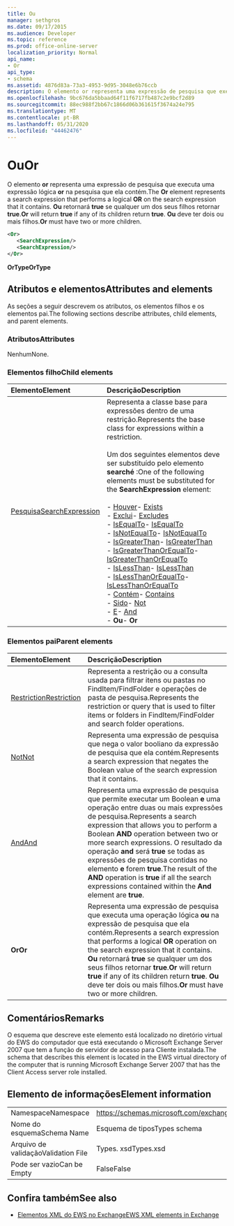 ```yaml
---
title: Ou
manager: sethgros
ms.date: 09/17/2015
ms.audience: Developer
ms.topic: reference
ms.prod: office-online-server
localization_priority: Normal
api_name:
- Or
api_type:
- schema
ms.assetid: 4876d83a-73a3-4953-9d95-3048e6b76ccb
description: O elemento or representa uma expressão de pesquisa que executa uma expressão lógica OR na pesquisa que ela contém. Ou retornará true se qualquer um dos seus filhos retornar true. Ou deve ter dois ou mais filhos.
ms.openlocfilehash: 9bc676da5bbaad64f11f6717fb487c2e9bcf2d89
ms.sourcegitcommit: 88ec988f2bb67c1866d06b361615f3674a24e795
ms.translationtype: MT
ms.contentlocale: pt-BR
ms.lasthandoff: 05/31/2020
ms.locfileid: "44462476"
---
```

# <a name="or"></a><span data-ttu-id="0ffba-105">Ou</span><span class="sxs-lookup"><span data-stu-id="0ffba-105">Or</span></span>

<span data-ttu-id="0ffba-106">O elemento **or** representa uma expressão de pesquisa que executa uma expressão lógica **or** na pesquisa que ela contém.</span><span class="sxs-lookup"><span data-stu-id="0ffba-106">The **Or** element represents a search expression that performs a logical **OR** on the search expression that it contains.</span></span> <span data-ttu-id="0ffba-107">**Ou** retornará **true** se qualquer um dos seus filhos retornar **true**.</span><span class="sxs-lookup"><span data-stu-id="0ffba-107">**Or** will return **true** if any of its children return **true**.</span></span> <span data-ttu-id="0ffba-108">**Ou** deve ter dois ou mais filhos.</span><span class="sxs-lookup"><span data-stu-id="0ffba-108">**Or** must have two or more children.</span></span> 
  
```xml
<Or>
   <SearchExpression/>
   <SearchExpression/>
</Or>
```

 <span data-ttu-id="0ffba-109">**OrType**</span><span class="sxs-lookup"><span data-stu-id="0ffba-109">**OrType**</span></span>
## <a name="attributes-and-elements"></a><span data-ttu-id="0ffba-110">Atributos e elementos</span><span class="sxs-lookup"><span data-stu-id="0ffba-110">Attributes and elements</span></span>

<span data-ttu-id="0ffba-111">As seções a seguir descrevem os atributos, os elementos filhos e os elementos pai.</span><span class="sxs-lookup"><span data-stu-id="0ffba-111">The following sections describe attributes, child elements, and parent elements.</span></span>
  
### <a name="attributes"></a><span data-ttu-id="0ffba-112">Atributos</span><span class="sxs-lookup"><span data-stu-id="0ffba-112">Attributes</span></span>

<span data-ttu-id="0ffba-113">Nenhum</span><span class="sxs-lookup"><span data-stu-id="0ffba-113">None.</span></span>
  
### <a name="child-elements"></a><span data-ttu-id="0ffba-114">Elementos filho</span><span class="sxs-lookup"><span data-stu-id="0ffba-114">Child elements</span></span>

|<span data-ttu-id="0ffba-115">**Elemento**</span><span class="sxs-lookup"><span data-stu-id="0ffba-115">**Element**</span></span>|<span data-ttu-id="0ffba-116">**Descrição**</span><span class="sxs-lookup"><span data-stu-id="0ffba-116">**Description**</span></span>|
|:-----|:-----|
|[<span data-ttu-id="0ffba-117">Pesquisa</span><span class="sxs-lookup"><span data-stu-id="0ffba-117">SearchExpression</span></span>](searchexpression.md) <br/> | <span data-ttu-id="0ffba-118">Representa a classe base para expressões dentro de uma restrição.</span><span class="sxs-lookup"><span data-stu-id="0ffba-118">Represents the base class for expressions within a restriction.</span></span> <br/><br/><span data-ttu-id="0ffba-119">Um dos seguintes elementos deve ser substituído pelo elemento **searché** :</span><span class="sxs-lookup"><span data-stu-id="0ffba-119">One of the following elements must be substituted for the **SearchExpression** element:</span></span> <br/> <br/><span data-ttu-id="0ffba-120">- [Houver](exists.md)</span><span class="sxs-lookup"><span data-stu-id="0ffba-120">- [Exists](exists.md)</span></span> <br/><span data-ttu-id="0ffba-121">- [Exclui](excludes.md)</span><span class="sxs-lookup"><span data-stu-id="0ffba-121">- [Excludes](excludes.md)</span></span> <br/><span data-ttu-id="0ffba-122">- [IsEqualTo](isequalto.md)</span><span class="sxs-lookup"><span data-stu-id="0ffba-122">- [IsEqualTo](isequalto.md)</span></span> <br/><span data-ttu-id="0ffba-123">- [IsNotEqualTo](isnotequalto.md)</span><span class="sxs-lookup"><span data-stu-id="0ffba-123">- [IsNotEqualTo](isnotequalto.md)</span></span> <br/><span data-ttu-id="0ffba-124">- [IsGreaterThan](isgreaterthan.md)</span><span class="sxs-lookup"><span data-stu-id="0ffba-124">- [IsGreaterThan](isgreaterthan.md)</span></span> <br/><span data-ttu-id="0ffba-125">- [IsGreaterThanOrEqualTo](isgreaterthanorequalto.md)</span><span class="sxs-lookup"><span data-stu-id="0ffba-125">- [IsGreaterThanOrEqualTo](isgreaterthanorequalto.md)</span></span> <br/><span data-ttu-id="0ffba-126">- [IsLessThan](islessthan.md)</span><span class="sxs-lookup"><span data-stu-id="0ffba-126">- [IsLessThan](islessthan.md)</span></span> <br/><span data-ttu-id="0ffba-127">- [IsLessThanOrEqualTo](islessthanorequalto.md)</span><span class="sxs-lookup"><span data-stu-id="0ffba-127">- [IsLessThanOrEqualTo](islessthanorequalto.md)</span></span> <br/><span data-ttu-id="0ffba-128">- [Contém](contains.md)</span><span class="sxs-lookup"><span data-stu-id="0ffba-128">- [Contains](contains.md)</span></span> <br/><span data-ttu-id="0ffba-129">- [Sido](not.md)</span><span class="sxs-lookup"><span data-stu-id="0ffba-129">- [Not](not.md)</span></span> <br/><span data-ttu-id="0ffba-130">- [E](and.md)</span><span class="sxs-lookup"><span data-stu-id="0ffba-130">- [And](and.md)</span></span> <br/><span data-ttu-id="0ffba-131">- **Ou**</span><span class="sxs-lookup"><span data-stu-id="0ffba-131">- **Or**</span></span> <br/> |
   
### <a name="parent-elements"></a><span data-ttu-id="0ffba-132">Elementos pai</span><span class="sxs-lookup"><span data-stu-id="0ffba-132">Parent elements</span></span>

|<span data-ttu-id="0ffba-133">**Elemento**</span><span class="sxs-lookup"><span data-stu-id="0ffba-133">**Element**</span></span>|<span data-ttu-id="0ffba-134">**Descrição**</span><span class="sxs-lookup"><span data-stu-id="0ffba-134">**Description**</span></span>|
|:-----|:-----|
|[<span data-ttu-id="0ffba-135">Restriction</span><span class="sxs-lookup"><span data-stu-id="0ffba-135">Restriction</span></span>](restriction.md) <br/> |<span data-ttu-id="0ffba-136">Representa a restrição ou a consulta usada para filtrar itens ou pastas no FindItem/FindFolder e operações de pasta de pesquisa.</span><span class="sxs-lookup"><span data-stu-id="0ffba-136">Represents the restriction or query that is used to filter items or folders in FindItem/FindFolder and search folder operations.</span></span>  <br/> |
|[<span data-ttu-id="0ffba-137">Not</span><span class="sxs-lookup"><span data-stu-id="0ffba-137">Not</span></span>](not.md) <br/> |<span data-ttu-id="0ffba-138">Representa uma expressão de pesquisa que nega o valor booliano da expressão de pesquisa que ela contém.</span><span class="sxs-lookup"><span data-stu-id="0ffba-138">Represents a search expression that negates the Boolean value of the search expression that it contains.</span></span>  <br/> |
|[<span data-ttu-id="0ffba-139">And</span><span class="sxs-lookup"><span data-stu-id="0ffba-139">And</span></span>](and.md) <br/> |<span data-ttu-id="0ffba-140">Representa uma expressão de pesquisa que permite executar um Boolean **e** uma operação entre duas ou mais expressões de pesquisa.</span><span class="sxs-lookup"><span data-stu-id="0ffba-140">Represents a search expression that allows you to perform a Boolean **AND** operation between two or more search expressions.</span></span> <span data-ttu-id="0ffba-141">O resultado da operação **and** será **true** se todas as expressões de pesquisa contidas no elemento **e** forem **true**.</span><span class="sxs-lookup"><span data-stu-id="0ffba-141">The result of the **AND** operation is **true** if all the search expressions contained within the **And** element are **true**.</span></span>  <br/> |
|<span data-ttu-id="0ffba-142">**Or**</span><span class="sxs-lookup"><span data-stu-id="0ffba-142">**Or**</span></span> <br/> |<span data-ttu-id="0ffba-143">Representa uma expressão de pesquisa que executa uma operação lógica **ou** na expressão de pesquisa que ela contém.</span><span class="sxs-lookup"><span data-stu-id="0ffba-143">Represents a search expression that performs a logical **OR** operation on the search expression that it contains.</span></span> <span data-ttu-id="0ffba-144">**Ou** retornará **true** se qualquer um dos seus filhos retornar **true**.</span><span class="sxs-lookup"><span data-stu-id="0ffba-144">**Or** will return **true** if any of its children return **true**.</span></span> <span data-ttu-id="0ffba-145">**Ou** deve ter dois ou mais filhos.</span><span class="sxs-lookup"><span data-stu-id="0ffba-145">**Or** must have two or more children.</span></span>  <br/> |
   
## <a name="remarks"></a><span data-ttu-id="0ffba-146">Comentários</span><span class="sxs-lookup"><span data-stu-id="0ffba-146">Remarks</span></span>

<span data-ttu-id="0ffba-147">O esquema que descreve este elemento está localizado no diretório virtual do EWS do computador que está executando o Microsoft Exchange Server 2007 que tem a função de servidor de acesso para Cliente instalada.</span><span class="sxs-lookup"><span data-stu-id="0ffba-147">The schema that describes this element is located in the EWS virtual directory of the computer that is running Microsoft Exchange Server 2007 that has the Client Access server role installed.</span></span>
  
## <a name="element-information"></a><span data-ttu-id="0ffba-148">Elemento de informações</span><span class="sxs-lookup"><span data-stu-id="0ffba-148">Element information</span></span>

|||
|:-----|:-----|
|<span data-ttu-id="0ffba-149">Namespace</span><span class="sxs-lookup"><span data-stu-id="0ffba-149">Namespace</span></span>  <br/> |https://schemas.microsoft.com/exchange/services/2006/types  <br/> |
|<span data-ttu-id="0ffba-150">Nome do esquema</span><span class="sxs-lookup"><span data-stu-id="0ffba-150">Schema Name</span></span>  <br/> |<span data-ttu-id="0ffba-151">Esquema de tipos</span><span class="sxs-lookup"><span data-stu-id="0ffba-151">Types schema</span></span>  <br/> |
|<span data-ttu-id="0ffba-152">Arquivo de validação</span><span class="sxs-lookup"><span data-stu-id="0ffba-152">Validation File</span></span>  <br/> |<span data-ttu-id="0ffba-153">Types. xsd</span><span class="sxs-lookup"><span data-stu-id="0ffba-153">Types.xsd</span></span>  <br/> |
|<span data-ttu-id="0ffba-154">Pode ser vazio</span><span class="sxs-lookup"><span data-stu-id="0ffba-154">Can be Empty</span></span>  <br/> |<span data-ttu-id="0ffba-155">False</span><span class="sxs-lookup"><span data-stu-id="0ffba-155">False</span></span>  <br/> |
   
## <a name="see-also"></a><span data-ttu-id="0ffba-156">Confira também</span><span class="sxs-lookup"><span data-stu-id="0ffba-156">See also</span></span>

- [<span data-ttu-id="0ffba-157">Elementos XML do EWS no Exchange</span><span class="sxs-lookup"><span data-stu-id="0ffba-157">EWS XML elements in Exchange</span></span>](ews-xml-elements-in-exchange.md)

